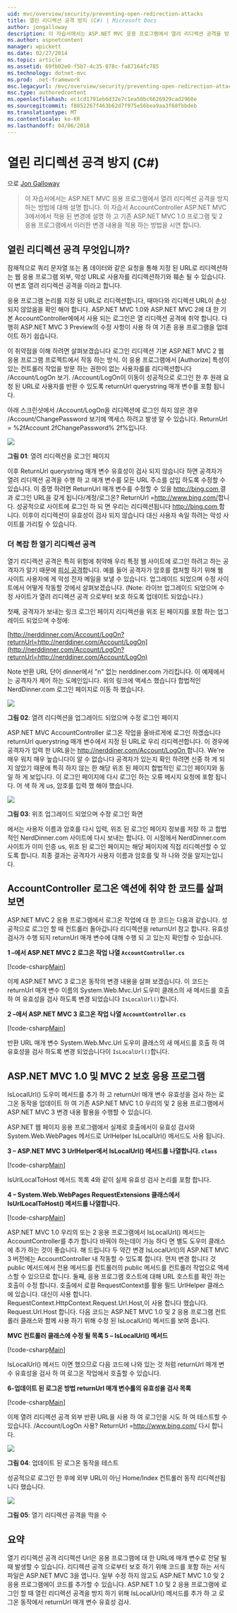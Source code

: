 ```yaml
---
uid: mvc/overview/security/preventing-open-redirection-attacks
title: 열린 리디렉션 공격 방지 (C#) | Microsoft Docs
author: jongalloway
description: 이 자습서에서는 ASP.NET MVC 응용 프로그램에서 열려 리디렉션 공격을 방지 하는 방법에 대해 설명 합니다. 이 자습서에는 적용 된 변경 사항에 설명...
ms.author: aspnetcontent
manager: wpickett
ms.date: 02/27/2014
ms.topic: article
ms.assetid: 69fb02e0-f5b7-4c35-878c-fa87164fc785
ms.technology: dotnet-mvc
ms.prod: .net-framework
msc.legacyurl: /mvc/overview/security/preventing-open-redirection-attacks
msc.type: authoredcontent
ms.openlocfilehash: ec1cd1791eb6d32e7c1ea50bc6626929cad2960e
ms.sourcegitcommit: f8852267f463b62d7f975e56bea9aa3f68fbbdeb
ms.translationtype: MT
ms.contentlocale: ko-KR
ms.lasthandoff: 04/06/2018
---
```

<a name="preventing-open-redirection-attacks-c"></a>열린 리디렉션 공격 방지 (C#)
====================
으로 [Jon Galloway](https://github.com/jongalloway)

> 이 자습서에서는 ASP.NET MVC 응용 프로그램에서 열려 리디렉션 공격을 방지 하는 방법에 대해 설명 합니다. 이 자습서 AccountController ASP.NET MVC 3에서에서 적용 된 변경에 설명 하 고 기존 ASP.NET MVC 1.0 프로그램 및 2 응용 프로그램에서 이러한 변경 내용을 적용 하는 방법을 시연 합니다.


## <a name="what-is-an-open-redirection-attack"></a>열린 리디렉션 공격 무엇입니까?

잠재적으로 쿼리 문자열 또는 폼 데이터와 같은 요청을 통해 지정 된 URL로 리디렉션하는 웹 응용 프로그램 외부, 악성 URL로 사용자를 리디렉션하기와 훼손 될 수 있습니다. 이 변조 열려 리디렉션 공격을 이라고 합니다.

응용 프로그램 논리를 지정 된 URL로 리디렉션합니다, 때마다와 리디렉션 URL이 손상 되지 않았음을 확인 해야 합니다. ASP.NET MVC 1.0와 ASP.NET MVC 2에 대 한 기본 AccountController에에서 사용 되는 로그인은 열 리디렉션 공격에 취약 합니다. 다행히 ASP.NET MVC 3 Preview의 수정 사항이 사용 하 여 기존 응용 프로그램을 업데이트 하기 쉽습니다.

이 취약점을 이해 하려면 살펴보겠습니다 로그인 리디렉션 기본 ASP.NET MVC 2 웹 응용 프로그램 프로젝트에서 작동 하는 방식. 이 응용 프로그램에서 [Authorize] 특성이 있는 컨트롤러 작업을 방문 하는 권한이 없는 사용자를를 리디렉션합니다 /Account/LogOn 보기. /Account/LogOn이 이동이 성공적으로 로그인 한 후 원래 요청 된 URL로 사용자를 반환 수 있도록 returnUrl querystring 매개 변수를 포함 됩니다.

아래 스크린샷에서 /Account/LogOn을 리디렉션에 로그인 하지 않은 경우 /Account/ChangePassword 보기에 액세스 하려고 발생 알 수 있습니다. ReturnUrl = %2fAccount 2fChangePassword% 2f%입니다.

[![](preventing-open-redirection-attacks/_static/image2.png)](preventing-open-redirection-attacks/_static/image1.png)

**그림 01**: 열려 리디렉션을 로그인 페이지

이후 ReturnUrl querystring 매개 변수 유효성이 검사 되지 않습니다 하면 공격자가 열려 리디렉션 공격을 수행 하 고 매개 변수를 모든 URL 주소를 삽입 하도록 수정할 수 있습니다. 이 증명 하려면 ReturnUrl 매개 변수를 수정할 수 있을 [ http://bing.com ](http://bing.com)결과 로그인 URL을 갖게 됩니다/계정/로그온? ReturnUrl =<http://www.bing.com/>합니다. 성공적으로 사이트에 로그인 하 되 면 우리는 리디렉션됩니다 [ http://bing.com ](http://bing.com)합니다. 이후이 리디렉션이 유효성이 검사 되지 않습니다 대신 사용자 속일 하려는 악성 사이트를 가리킬 수 있습니다.

### <a name="a-more-complex-open-redirection-attack"></a>더 복잡 한 열기 리디렉션 공격

열기 리디렉션 공격은 특히 위험에 취약해 우리 특정 웹 사이트에 로그인 하려고 하는 공격자가 알기 때문에 [피싱 공격](https://www.microsoft.com/protect/fraud/phishing/symptoms.aspx)합니다. 예를 들어 공격자가 암호를 캡처할 하기 위해 웹 사이트 사용자에 게 악성 전자 메일을 보낼 수 있습니다. 업그레이드 되었으며 수정 사이트에서 어떻게 작동할 것에서 살펴보겠습니다. (Note: 라이브 업그레이드 되었으며 수정 사이트가 열려 리디렉션 공격 으로부터 보호 하도록 업데이트 되었습니다.)

첫째, 공격자가 보내는 링크 로그인 페이지 리디렉션을 위조 된 페이지를 포함 하는 업그레이드 되었으며 수정에:

[http://nerddinner.com/Account/LogOn?returnUrl=http://nerddiner.com/Account/LogOn](http://nerddinner.com/Account/LogOn?returnUrl=http://nerddiner.com/Account/LogOn)

Note 반환 URL 단어 dinner에서 "n" 없는 nerddiner.com 가리킵니다. 이 예제에서는 공격자가 제어 하는 도메인입니다. 위의 링크에 액세스 했습니다 합법적인 NerdDinner.com 로그인 페이지로 이동 하 했습니다.

[![](preventing-open-redirection-attacks/_static/image4.png)](preventing-open-redirection-attacks/_static/image3.png)

**그림 02**: 열려 리디렉션을 업그레이드 되었으며 수정 로그인 페이지

ASP.NET MVC AccountController 로그온 작업을 올바르게에 로그인 하겠습니다 returnUrl querystring 매개 변수에서 지정 된 URL로 우리 리디렉션합니다. 이 경우에 공격자가 입력 한 URL을는 [ http://nerddiner.com/Account/LogOn ](http://nerddiner.com/Account/LogOn)합니다. We're 매우 워치 매우 높습니다이 알 수 없습니다 공격자가 있는지 확인 하려면 신중 하 게 되지 않았기 때문에 특히 하지 않는 한 해당 위조 된 페이지 합법적인 로그인 페이지와 동일 하 게 보입니다. 이 로그인 페이지에 다시 로그인 하는 오류 메시지 요청에 포함 됩니다. 어 색 하 게 us, 암호를 입력 했 해야 했습니다.

[![](preventing-open-redirection-attacks/_static/image6.png)](preventing-open-redirection-attacks/_static/image5.png)

**그림 03**: 위조 업그레이드 되었으며 수정 로그인 화면

에서는 사용자 이름과 암호를 다시 입력, 위조 된 로그인 페이지 정보를 저장 하 고 합법적인 NerdDinner.com 사이트에 다시 보내는 합니다. 이 시점에서 NerdDinner.com 사이트가 이미 인증 us, 위조 된 로그인 페이지는 해당 페이지에 직접 리디렉션할 수 있도록 합니다. 최종 결과는 공격자가 사용자 이름과 암호를 및 하 나와 것을 알지는입니다.

## <a name="looking-at-the-vulnerable-code-in-the-accountcontroller-logon-action"></a>AccountController 로그온 액션에 취약 한 코드를 살펴보면

ASP.NET MVC 2 응용 프로그램에서 로그온 작업에 대 한 코드는 다음과 같습니다. 성공적으로 로그인 할 때 컨트롤러 돌아갑니다 리디렉션을 returnUrl 참고 합니다. 유효성 검사가 수행 되지 returnUrl 매개 변수에 대해 수행 되 고 있는지 확인할 수 있습니다.

**1 –에서 ASP.NET MVC 2 로그온 작업 나열 `AccountController.cs`**

[!code-csharp[Main](preventing-open-redirection-attacks/samples/sample1.cs)]

이제 ASP.NET MVC 3 로그온 동작의 변경 내용을 살펴 보겠습니다. 이 코드는 returnUrl 매개 변수 이름의 System.Web.Mvc.Url 도우미 클래스의 새 메서드를 호출 하 여 유효성을 검사 하도록 변경 되었습니다 `IsLocalUrl()`합니다.

**2 –에서 ASP.NET MVC 3 로그온 작업 나열 `AccountController.cs`**

[!code-csharp[Main](preventing-open-redirection-attacks/samples/sample2.cs)]

반환 URL 매개 변수 System.Web.Mvc.Url 도우미 클래스의 새 메서드를 호출 하 여 유효성을 검사 하도록 변경 되었습니다이 `IsLocalUrl()`합니다.

## <a name="protecting-your-aspnet-mvc-10-and-mvc-2-applications"></a>ASP.NET MVC 1.0 및 MVC 2 보호 응용 프로그램

IsLocalUrl() 도우미 메서드를 추가 하 고 returnUrl 매개 변수 유효성을 검사 하는 로그온 동작을 업데이트 하 여 기존 ASP.NET MVC 1.0 우리의 및 2 응용 프로그램에서 ASP.NET MVC 3 변경 내용 활용을 수행할 수 있습니다.

ASP.NET 웹 페이지 응용 프로그램에서 실제로 호출에서이 유효성 검사와 System.Web.WebPages 메서드로 UrlHelper IsLocalUrl() 메서드도 사용 됩니다.

**3 – ASP.NET MVC 3 UrlHelper에서 IsLocalUrl() 메서드를 나열합니다. `class`**

[!code-csharp[Main](preventing-open-redirection-attacks/samples/sample3.cs)]

IsUrlLocalToHost 메서드 목록 4와 같이 실제 유효성 검사 논리를 포함 합니다.

**4 – System.Web.WebPages RequestExtensions 클래스에서 IsUrlLocalToHost() 메서드를 나열합니다.**

[!code-csharp[Main](preventing-open-redirection-attacks/samples/sample4.cs)]

ASP.NET MVC 1.0 우리의 또는 2 응용 프로그램에서 IsLocalUrl() 메서드는 AccountController를 추가 합니다 바꿔야 하는데이 가능 하다 면 별도 도우미 클래스에 추가 하는 것이 좋습니다. 해 드립니다 두 약간 변경 IsLocalUrl()의 ASP.NET MVC 3 버전에는 AccountController 내 작동할 수 있도록 합니다. 먼저 변경 합니다 것 public 메서드에서 전용 메서드를 컨트롤러의 public 메서드를 컨트롤러 작업으로 액세스할 수 있으므로 합니다. 둘째, 응용 프로그램 호스트에 대해 URL 호스트를 확인 하는 호출이 수정 합니다. 호출에서 로컬 RequestContext를 활용 필드 UrlHelper 클래스에 있습니다. 대신이 사용 합니다. RequestContext.HttpContext.Request.Url.Host,이 사용 합니다 했습니다. Request.Url.Host 합니다. 다음 코드는 ASP.NET MVC 1.0 및 2 응용 프로그램 컨트롤러 클래스와 함께 사용 하기 위해 수정 된 IsLocalUrl() 메서드를 보여 줍니다.

**MVC 컨트롤러 클래스에 수정 될 목록 5 – IsLocalUrl() 메서드**

[!code-csharp[Main](preventing-open-redirection-attacks/samples/sample5.cs)]

IsLocalUrl() 메서드 이면 했으므로 다음 코드에 나와 있는 것 처럼 returnUrl 매개 변수 유효성을 검사 하 여 로그온 작업에서 호출할 수 있습니다.

**6-업데이트 된 로그온 방법 returnUrl 매개 변수를의 유효성을 검사 목록**

[!code-csharp[Main](preventing-open-redirection-attacks/samples/sample6.cs)]

이제 열려 리디렉션 공격 외부 반환 URL을 사용 하 여 로그인을 시도 하 여 테스트할 수 있습니다. /Account/LogOn 사용? ReturnUrl =<http://www.bing.com/> 다시 합니다.

[![](preventing-open-redirection-attacks/_static/image8.png)](preventing-open-redirection-attacks/_static/image7.png)

**그림 04**: 업데이트 된 로그온 동작을 테스트

성공적으로 로그인 한 후에 외부 URL이 아닌 Home/Index 컨트롤러 동작 리디렉션됩니다 했습니다.

[![](preventing-open-redirection-attacks/_static/image10.png)](preventing-open-redirection-attacks/_static/image9.png)

**그림 05**: 열기 리디렉션 공격을 막을 수

## <a name="summary"></a>요약

열기 리디렉션 공격 리디렉션 Url은 응용 프로그램에 대 한 URL에 매개 변수로 전달 될 때 발생할 수 있습니다. 리디렉션 공격 으로부터 보호 하기 위해 코드를 포함 하는 서식 파일은 ASP.NET MVC 3을 엽니다. 일부 수정 하지 않고도 ASP.NET MVC 1.0 및 2 응용 프로그램에이 코드를 추가할 수 있습니다. ASP.NET 1.0 및 2 응용 프로그램에 로그인 할 때 열린 리디렉션 공격을 방지 하기 위해 IsLocalUrl() 메서드를 추가 하 고 로그온 동작에서 returnUrl 매개 변수 유효성 검사.

